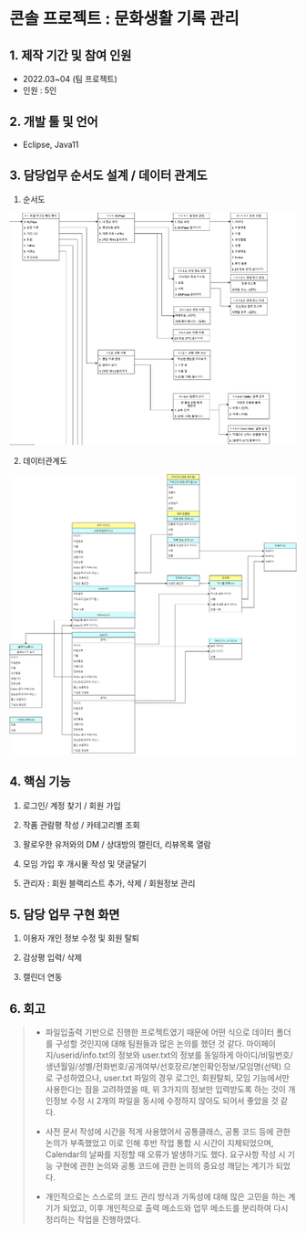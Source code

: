 # 콘솔 프로젝트 : 문화생활 기록 관리   
  
  
  
  
## 1. 제작 기간 및 참여 인원
* 2022.03~04 (팀 프로젝트)
* 인원 : 5인
  
  
  
## 2. 개발 툴 및 언어
* Eclipse, Java11 
  
  
    
## 3. 담당업무 순서도 설계 / 데이터 관계도
1. 순서도                                  
<img src=".\.\문서\03.순서도\erd.png">    

2. 데이터관계도
<img src=".\.\문서\06.데이터\4조_데이터관계도.png">
  
## 4. 핵심 기능
1. 로그인/ 계정 찾기 / 회원 가입
  
2. 작품 관람평 작성 / 카테고리별 조회 
  
3. 팔로우한 유저와의 DM / 상대방의 캘린더, 리뷰목록 열람
  
4. 모임 가입 후 개시물 작성 및 댓글달기
  
5. 관리자 : 회원 블랙리스트 추가, 삭제 / 회원정보 관리

  
  
  
## 5. 담당 업무 구현 화면
1. 이용자 개인 정보 수정 및 회원 탈퇴
  
2. 감상평 입력/ 삭제
  
3. 캘린더 연동

  
    
  


## 6. 회고
> * 파일입출력 기반으로 진행한 프로젝트였기 때문에 어떤 식으로 데이터 폴더를 구성할 것인지에 대해 팀원들과 많은 논의를 했던 것 같다. 
마이페이지/userid/info.txt의 정보와 user.txt의 정보를 동일하게 아이디/비밀번호/생년월일/성별/전화번호/공개여부/선호장르/본인확인정보/모임명(선택) 으로 구성하였으나, user.txt 파일의 경우 로그인, 회원탈퇴, 모임 기능에서만 사용한다는 점을 고려하였을 때, 위 3가지의 정보만 입력받도록 하는 것이 개인정보 수정 시 2개의 파일을 동시에 수정하지 않아도 되어서 좋았을 것 같다.  
> 
> * 사전 문서 작성에 시간을 적게 사용했어서 공통클래스, 공통 코드 등에 관한 논의가 부족했었고
이로 인해 후반 작업 통합 시 시간이 지체되었으며, Calendar의 날짜를 지정할 때 오류가 발생하기도 했다.  요구사항 작성 시 기능 구현에 관한 논의와 공통 코드에 관한 논의의 중요성 깨닫는 계기가 되었다.  
> 
> * 개인적으로는 스스로의 코드 관리 방식과 가독성에 대해 많은 고민을 하는 계기가 되었고, 이후 개인적으로 출력 메소드와 업무 메소드를 분리하여 다시 정리하는 작업을 진행하였다.   

